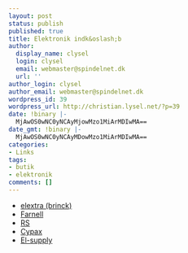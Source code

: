 ```yaml
---
layout: post
status: publish
published: true
title: Elektronik indk&oslash;b
author:
  display_name: clysel
  login: clysel
  email: webmaster@spindelnet.dk
  url: ''
author_login: clysel
author_email: webmaster@spindelnet.dk
wordpress_id: 39
wordpress_url: http://christian.lysel.net/?p=39
date: !binary |-
  MjAwOS0wNC0yNCAyMjowMzo1MiArMDIwMA==
date_gmt: !binary |-
  MjAwOS0wNC0yNCAyMDowMzo1MiArMDIwMA==
categories:
- Links
tags:
- butik
- elektronik
comments: []
---
```

<div class="post-entry">
<ul class="xoxo blogroll">
<li><a href="http://www.elextra.dk/">elextra (brinck)</a></li>
<li><a href="http://international1.farnell.com/DK/Welcome/welcome-frame-unregistered.jhtml">Farnell</a></li>
<li><a href="http://www.rsonline.dk/">RS</a></li>
<li><a href="http://www.cypax.com/shop.html" target="_blank">Cypax</a></li>
<li><a href="http://www.el-supply.dk/" target="_blank">El-supply</a></li><br />
</ul><br />
</div></p>
